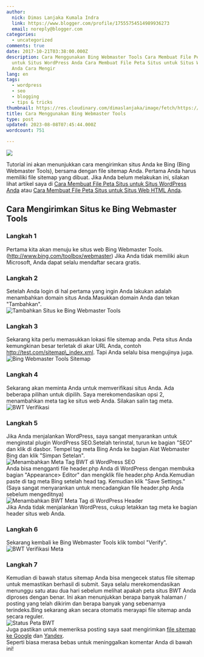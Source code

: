 ```yaml
---
author:
  nick: Dimas Lanjaka Kumala Indra
  link: https://www.blogger.com/profile/17555754514989936273
  email: noreply@blogger.com
categories:
  - uncategorized
comments: true
date: 2017-10-21T03:38:00.000Z
description: Cara Menggunakan Bing Webmaster Tools Cara Membuat File Peta Situs
  untuk Situs WordPress Anda Cara Membuat File Peta Situs untuk Situs Web HTML
  Anda Cara Mengir
lang: en
tags:
  - wordpress
  - seo
  - blogging
  - tips & tricks
thumbnail: https://res.cloudinary.com/dimaslanjaka/image/fetch/https://cdn.woorkup.com/wp-content/uploads/2013/09/submit-website-to-bing-1024x513.png
title: Cara Menggunakan Bing Webmaster Tools
type: post
updated: 2023-08-08T07:45:44.000Z
wordcount: 751

---
```


![](https://res.cloudinary.com/dimaslanjaka/image/fetch/https://cdn.woorkup.com/wp-content/uploads/2013/09/submit-website-to-bing-1024x513.png)

Tutorial ini akan menunjukkan cara mengirimkan situs Anda ke Bing (Bing Webmaster Tools), bersama dengan file sitemap Anda. Pertama Anda harus memiliki file sitemap yang dibuat. Jika Anda belum melakukan ini, silakan lihat artikel saya di [Cara Membuat File Peta Situs untuk Situs WordPress Anda](https://webmanajemen.com/search/?q=%20%20%20%20%20%20%20%20Cara%20Membuat%20File%20Peta%20Situs%20untuk%20Situs%20WordPress%20Anda "Cara Membuat File Peta Situs untuk Situs WordPress Anda") atau [Cara Membuat File Peta Situs untuk Situs Web HTML Anda](https://webmanajemen.com/search/?q=Cara%20Membuat%20File%20Peta%20Situs%20untuk%20Situs%20Web%20HTML%20Anda "Cara Membuat File Peta Situs untuk Situs Web HTML Anda").  

Cara Mengirimkan Situs ke Bing Webmaster Tools
----------------------------------------------

### Langkah 1

Pertama kita akan menuju ke situs web Bing Webmaster Tools. (http://www.bing.com/toolbox/webmaster) Jika Anda tidak memiliki akun Microsoft, Anda dapat selalu mendaftar secara gratis.  

### Langkah 2

Setelah Anda login di hal pertama yang ingin Anda lakukan adalah menambahkan domain situs Anda.Masukkan domain Anda dan tekan "Tambahkan".  
![Tambahkan Situs ke Bing Webmaster Tools](https://cdn.woorkup.com/wp-content/uploads/2013/09/BWT-Add-Site.png)  

### Langkah 3

Sekarang kita perlu memasukkan lokasi file sitemap anda. Peta situs Anda kemungkinan besar terletak di akar URL Anda, contoh http://test.com/sitemap\_index.xml. Tapi Anda selalu bisa mengujinya juga.  
![Bing Webmaster Tools Sitemap](https://cdn.woorkup.com/wp-content/uploads/2013/09/BWT-Sitemap.png)  

### Langkah 4

Sekarang akan meminta Anda untuk memverifikasi situs Anda. Ada beberapa pilihan untuk dipilih. Saya merekomendasikan opsi 2, menambahkan meta tag ke situs web Anda. Silakan salin tag meta.  
![BWT Verifikasi](https://cdn.woorkup.com/wp-content/uploads/2013/09/BWT-verify.png)  

### Langkah 5

Jika Anda menjalankan WordPress, saya sangat menyarankan untuk menginstal plugin WordPress SEO.Setelah terinstal, turun ke bagian "SEO" dan klik di dasbor. Tempel tag meta Bing Anda ke bagian Alat Webmaster Bing dan klik "Simpan Setelan".  
![Menambahkan Meta Tag BWT di WordPress SEO](https://cdn.woorkup.com/wp-content/uploads/2013/09/adding-BWT-meta-tag-in-WordPress-SEO.png)  
Anda bisa mengganti file header.php Anda di WordPress dengan membuka bagian "Appearance> Editor" dan mengklik file header.php Anda.Kemudian paste di tag meta Bing setelah head tag. Kemudian klik "Save Settings." (Saya sangat menyarankan untuk mencadangkan file header.php Anda sebelum mengeditnya)  
![Menambahkan BWT Meta Tag di WordPress Header](https://cdn.woorkup.com/wp-content/uploads/2013/09/adding-BWT-meta-tag-in-WordPress-header.png)  
Jika Anda tidak menjalankan WordPress, cukup letakkan tag meta ke bagian header situs web Anda.  

### Langkah 6

Sekarang kembali ke Bing Webmaster Tools klik tombol "Verify".  
![BWT Verifikasi Meta](https://cdn.woorkup.com/wp-content/uploads/2013/09/BWT-verify-meta.png)  

### Langkah 7

Kemudian di bawah status sitemap Anda bisa mengecek status file sitemap untuk memastikan berhasil di submit. Saya selalu merekomendasikan menunggu satu atau dua hari sebelum melihat apakah peta situs BWT Anda diproses dengan benar. Ini akan menunjukkan berapa banyak halaman / posting yang telah dikirim dan berapa banyak yang sebenarnya terindeks.Bing sekarang akan secara otomatis merayapi file sitemap anda secara reguler.  
![Status Peta BWT](https://cdn.woorkup.com/wp-content/uploads/2013/09/BWT-sitemap-status.png)  
Juga pastikan untuk memeriksa posting saya saat mengirimkan [file sitemap ke Google](https://webmanajemen.com/search/?q=Cara%20Menggunakan%20Google%20Search%20Console "Cara Mengirimkan Situs Anda ke Google Webmaster Tools") dan [Yandex](https://webmanajemen.com/search/?q=Cara%20Menggunakan%20Yandex%20Webmaster%20Tools "Cara Mengirimkan Situs Anda ke Bing Webmaster Tools").  
Seperti biasa merasa bebas untuk meninggalkan komentar Anda di bawah ini!
